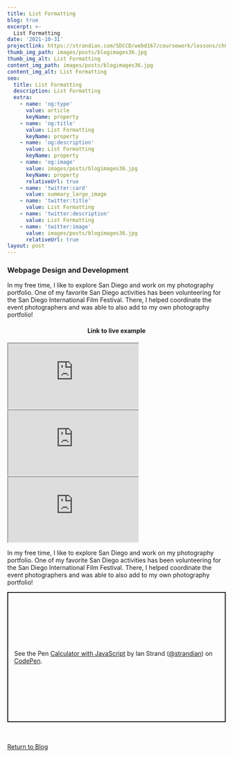 ```yaml
---
title: List Formatting
blog: true
excerpt: >-
  List Formatting
date: '2021-10-31'
projectlink: https://strandian.com/SDCCD/webd167/coursework/lessons/ch02/multi.php
thumb_img_path: images/posts/blogimages36.jpg
thumb_img_alt: List Formatting
content_img_path: images/posts/blogimages36.jpg
content_img_alt: List Formatting
seo:
  title: List Formatting
  description: List Formatting
  extra:
    - name: 'og:type'
      value: article
      keyName: property
    - name: 'og:title'
      value: List Formatting
      keyName: property
    - name: 'og:description'
      value: List Formatting
      keyName: property
    - name: 'og:image'
      value: images/posts/blogimages36.jpg
      keyName: property
      relativeUrl: true
    - name: 'twitter:card'
      value: summary_large_image
    - name: 'twitter:title'
      value: List Formatting
    - name: 'twitter:description'
      value: List Formatting
    - name: 'twitter:image'
      value: images/posts/blogimages36.jpg
      relativeUrl: true
layout: post
---
```


### Webpage Design and Development
In my free time, I like to explore San Diego and work on my photography portfolio. One of my favorite San Diego activities has been volunteering for the San Diego International Film Festival. There, I helped coordinate the event photographers and was able to also add to my own photography portfolio!

<h4 align="center">
Link to live example
</h4>
<div id="hideweb1">
  <div class="thumbnail-container" title="Web Development Portfolio"><a href="https://strandian.com/SDCCD/webd167/coursework/lessons/ch02/multi.php" target="_blank">
    <div class="thumbnail">
      <iframe src="https://strandian.com/SDCCD/webd167/coursework/lessons/ch02/multi.php" onload="this.style.opacity = 1"></iframe>
    </div>
    </a> </div>
</div>
<div id="hideweb2">
  <div class="thumbnail-container" title="Web Development Portfolio"><a href="https://strandian.com/SDCCD/webd167/coursework/lessons/ch02/multi.php" target="_blank">
    <div class="thumbnail">
      <iframe src="https://strandian.com/SDCCD/webd167/coursework/lessons/ch02/multi.php" onload="this.style.opacity = 1"></iframe>
    </div>
    </a> </div>
</div>
<div id="hideweb3">
  <div class="thumbnail-container" title="Web Development Portfolio"><a href="https://strandian.com/SDCCD/webd167/coursework/lessons/ch02/multi.php" target="_blank">
    <div class="thumbnail">
      <iframe src="https://strandian.com/SDCCD/webd167/coursework/lessons/ch02/multi.php" onload="this.style.opacity = 1"></iframe>
    </div>
    </a> </div>
</div>

In my free time, I like to explore San Diego and work on my photography portfolio. One of my favorite San Diego activities has been volunteering for the San Diego International Film Festival. There, I helped coordinate the event photographers and was able to also add to my own photography portfolio!

<p class="codepen" data-height="300" data-default-tab="html,result" data-slug-hash="ZEXyOEj" data-user="strandian" style="height: 300px; box-sizing: border-box; display: flex; align-items: center; justify-content: center; border: 2px solid; margin: 1em 0; padding: 1em;">
  <span>See the Pen <a href="https://codepen.io/strandian/pen/ZEXyOEj">
  Calculator with JavaScript</a> by Ian Strand (<a href="https://codepen.io/strandian">@strandian</a>)
  on <a href="https://codepen.io">CodePen</a>.</span>
</p>

<br />
<br />
<a class="button" href="/blog/">
  Return to Blog
</a>

<script async src="https://cpwebassets.codepen.io/assets/embed/ei.js"></script>
